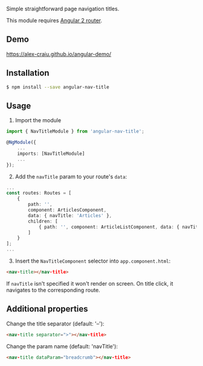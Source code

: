 Simple straightforward page navigation titles. 

This module requires [Angular 2 router](https://angular.io/docs/ts/latest/guide/router.html).

## Demo

https://alex-craiu.github.io/angular-demo/

## Installation

```bash
$ npm install --save angular-nav-title
```

## Usage

1. Import the module

```ts
import { NavTitleModule } from 'angular-nav-title';

@NgModule({
    ...
    imports: [NavTitleModule]
    ...
});
```

2. Add the `navTitle` param to your route's `data`:

```ts
...
const routes: Routes = [
    {
        path: '',
        component: ArticlesComponent,
        data: { navTitle: 'Articles' },
        children: [
            { path: '', component: ArticleListComponent, data: { navTitle: 'List' } }
        ]
    }
];
...
```

3. Insert the `NavTitleComponent` selector into `app.component.html`:

```html
<nav-title></nav-title>
```
If `navTitle` isn't specified it won't render on screen. On title click, it navigates to the corresponding route.

## Additional properties

Change the title separator (default: '–'):

```html
<nav-title separator=">"></nav-title>
```

Change the param name (default: 'navTitle'):

```html
<nav-title dataParam="breadcrumb"></nav-title>
```
